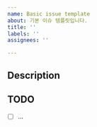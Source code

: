 ```yaml
---
name: Basic issue template
about: 기본 이슈 템플릿입니다.
title: ''
labels: ''
assignees: ''

---
```


## Description

## TODO

- [ ] ...
